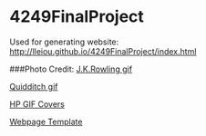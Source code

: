 # 4249FinalProject
Used for generating website:
http://lleiou.github.io/4249FinalProject/index.html

###Photo Credit:
[J.K.Rowling gif](http://harrypottergif.tumblr.com/post/29491135437)

[Quidditch gif](http://giphy.com/gifs/IlVul9hwHHy9O)

[HP GIF Covers](http://www.popculturemonster.com/books-comics/harry-potter-book-cover-gifs/)

[Webpage Template](https://freewebsitetemplates.com/preview/mustacheenthusiast/index.html)

